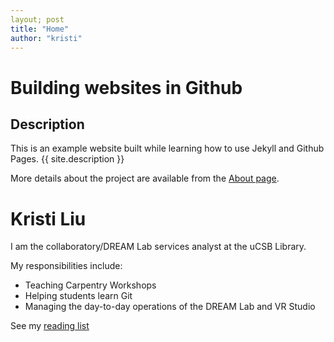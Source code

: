 ```yaml
---
layout; post
title: "Home"
author: "kristi"
---
```


# Building websites in Github

## Description
This is an example website built while learning how to use Jekyll and Github Pages.
{{ site.description }}

More details about the project are available from the [About page](about.md).

# Kristi Liu

I am the collaboratory/DREAM Lab services analyst at the uCSB Library.

My responsibilities include: 

- Teaching Carpentry Workshops
- Helping students learn Git
- Managing the day-to-day operations of the DREAM Lab and VR Studio

See my [reading list](reading-list.html)


